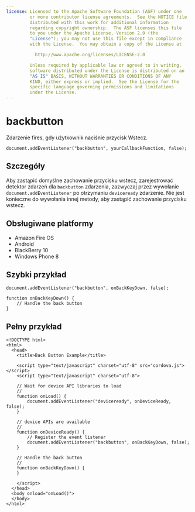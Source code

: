 ```yaml
---
license: Licensed to the Apache Software Foundation (ASF) under one
         or more contributor license agreements.  See the NOTICE file
         distributed with this work for additional information
         regarding copyright ownership.  The ASF licenses this file
         to you under the Apache License, Version 2.0 (the
         "License"); you may not use this file except in compliance
         with the License.  You may obtain a copy of the License at

           http://www.apache.org/licenses/LICENSE-2.0

         Unless required by applicable law or agreed to in writing,
         software distributed under the License is distributed on an
         "AS IS" BASIS, WITHOUT WARRANTIES OR CONDITIONS OF ANY
         KIND, either express or implied.  See the License for the
         specific language governing permissions and limitations
         under the License.
---
```


# backbutton

Zdarzenie fires, gdy użytkownik naciśnie przycisk Wstecz.

    document.addEventListener("backbutton", yourCallbackFunction, false);
    

## Szczegóły

Aby zastąpić domyślne zachowanie przycisku wstecz, zarejestrować detektor zdarzeń dla `backbutton` zdarzenia, zazwyczaj przez wywołanie `document.addEventListener` po otrzymaniu `deviceready` zdarzenie. Nie jest konieczne do wywołania innej metody, aby zastąpić zachowanie przycisku wstecz.

## Obsługiwane platformy

*   Amazon Fire OS
*   Android
*   BlackBerry 10
*   Windows Phone 8

## Szybki przykład

    document.addEventListener("backbutton", onBackKeyDown, false);
    
    function onBackKeyDown() {
        // Handle the back button
    }
    

## Pełny przykład

    <!DOCTYPE html>
    <html>
      <head>
        <title>Back Button Example</title>
    
        <script type="text/javascript" charset="utf-8" src="cordova.js"></script>
        <script type="text/javascript" charset="utf-8">
    
        // Wait for device API libraries to load
        //
        function onLoad() {
            document.addEventListener("deviceready", onDeviceReady, false);
        }
    
        // device APIs are available
        //
        function onDeviceReady() {
            // Register the event listener
            document.addEventListener("backbutton", onBackKeyDown, false);
        }
    
        // Handle the back button
        //
        function onBackKeyDown() {
        }
    
        </script>
      </head>
      <body onload="onLoad()">
      </body>
    </html>